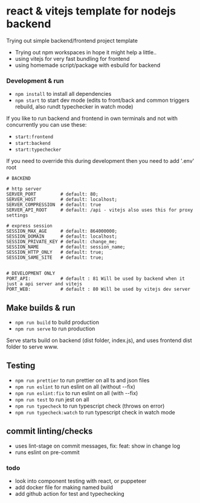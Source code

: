 # react & vitejs template for nodejs backend

Trying out simple backend/frontend project template

-   Trying out npm workspaces in hope it might help a little..
-   using vitejs for very fast bundling for frontend
-   using homemade script/package with esbuild for backend

### Development & run

-   `npm install` to install all dependencies
-   `npm start` to start dev mode (edits to front/back and common triggers rebuild, also rundt typechecker in watch mode)

If you like to run backend and frontend in own terminals and not with concurrently you can use
these:

-   `start:frontend`
-   `start:backend`
-   `start:typechecker`

If you need to override this during development then you need to add '.env' root

```env
# BACKEND

# http server
SERVER_PORT         # default: 80;
SERVER_HOST         # default: localhost;
SERVER_COMPRESSION  # default: true
SERVER_API_ROOT     # default: /api - vitejs also uses this for proxy settings

# express session
SESSION_MAX_AGE     # default: 864000000;
SESSION_DOMAIN      # default: localhost;
SESSION_PRIVATE_KEY # default: change_me;
SESSION_NAME        # default: session_name;
SESSION_HTTP_ONLY   # default: true;
SESSION_SAME_SITE   # default: true;
       

# DEVELOPMENT ONLY
PORT_API:           # default : 81 Will be used by backend when it just a api server and vitejs
PORT_WEB:           # default : 80 Will be used by vitejs dev server
```

## Make builds & run

-   `npm run build` to build production
-   `npm run serve` to run production

Serve starts build on backend (dist folder, index.js), and uses frontend dist folder to serve www.

## Testing

-   `npm run prettier` to run prettier on all ts and json files
-   `npm run eslint` to run eslint on all (without --fix)
-   `npm run eslint:fix` to run eslint on all (with --fix)
-   `npm run test` to run jest on all
-   `npm run typecheck` to run typescript check (throws on error)
-   `npm run typecheck:watch` to run typescript check in watch mode


## commit linting/checks
* uses lint-stage on commit messages, fix: feat: show in change log
* runs eslint on pre-commit

### todo

-   look into component testing with react, or puppeteer
-   add docker file for making named build
-   add github action for test and typechecking
